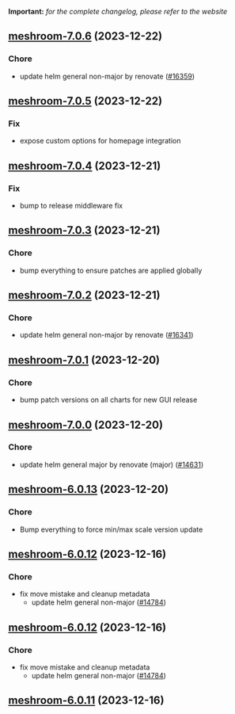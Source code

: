 **Important:**
*for the complete changelog, please refer to the website*




## [meshroom-7.0.6](https://github.com/truecharts/charts/compare/meshroom-7.0.5...meshroom-7.0.6) (2023-12-22)

### Chore

- update helm general non-major by renovate ([#16359](https://github.com/truecharts/charts/issues/16359))
  
  


## [meshroom-7.0.5](https://github.com/truecharts/charts/compare/meshroom-7.0.4...meshroom-7.0.5) (2023-12-22)

### Fix

- expose custom options for homepage integration
  
  


## [meshroom-7.0.4](https://github.com/truecharts/charts/compare/meshroom-7.0.3...meshroom-7.0.4) (2023-12-21)

### Fix

- bump to release middleware fix
  
  


## [meshroom-7.0.3](https://github.com/truecharts/charts/compare/meshroom-7.0.2...meshroom-7.0.3) (2023-12-21)

### Chore

- bump everything to ensure patches are applied globally
  
  


## [meshroom-7.0.2](https://github.com/truecharts/charts/compare/meshroom-7.0.1...meshroom-7.0.2) (2023-12-21)

### Chore

- update helm general non-major by renovate ([#16341](https://github.com/truecharts/charts/issues/16341))
  
  


## [meshroom-7.0.1](https://github.com/truecharts/charts/compare/meshroom-7.0.0...meshroom-7.0.1) (2023-12-20)

### Chore

- bump patch versions on all charts for new GUI release
  
  


## [meshroom-7.0.0](https://github.com/truecharts/charts/compare/meshroom-6.0.13...meshroom-7.0.0) (2023-12-20)

### Chore

- update helm general major by renovate (major) ([#14631](https://github.com/truecharts/charts/issues/14631))
  
  


## [meshroom-6.0.13](https://github.com/truecharts/charts/compare/meshroom-6.0.12...meshroom-6.0.13) (2023-12-20)

### Chore

- Bump everything to force min/max scale version update
  
  


## [meshroom-6.0.12](https://github.com/truecharts/charts/compare/meshroom-6.0.10...meshroom-6.0.12) (2023-12-16)

### Chore

- fix move mistake and cleanup metadata
  - update helm general non-major ([#14784](https://github.com/truecharts/charts/issues/14784))
  
  


## [meshroom-6.0.12](https://github.com/truecharts/charts/compare/meshroom-6.0.10...meshroom-6.0.12) (2023-12-16)

### Chore

- fix move mistake and cleanup metadata
  - update helm general non-major ([#14784](https://github.com/truecharts/charts/issues/14784))
  
  


## [meshroom-6.0.11](https://github.com/truecharts/charts/compare/meshroom-6.0.10...meshroom-6.0.11) (2023-12-16)
